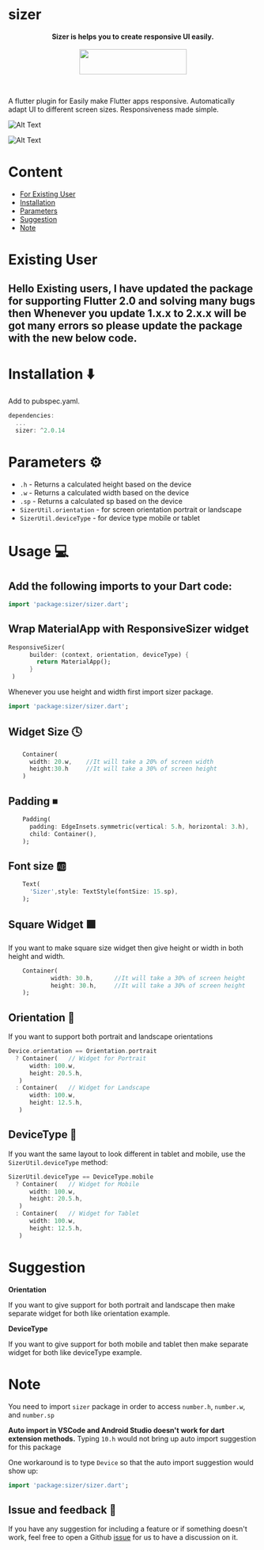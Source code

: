 # sizer

<p align="center" >
  <strong>Sizer is helps you to create responsive UI easily.</strong>
  <br />
  <br />
  <a href="https://www.buymeacoffee.com/fluttersizer" target="_blank"><img width="180px" src="https://raw.githubusercontent.com/TechnoUrmish/Sizer/master/example/images/iv_buy_me_a_coffee.png" style="height: 51px !important;width: 217px !important;" ></a>
</p>

<br />

A flutter plugin for Easily make Flutter apps responsive. Automatically adapt UI to different screen sizes. Responsiveness made simple.

![Alt Text](https://github.com/TechnoUrmish/Sizer/blob/master/example/images/img_ss_with_lib.png)

![Alt Text](https://github.com/TechnoUrmish/Sizer/blob/master/example/images/img_ss_without_lib.png)

# Content

- [For Existing User](#existing-user)
- [Installation](#installation)
- [Parameters](#parameters)
- [Suggestion](#suggestion)
- [Note](#note)

# Existing User
## Hello Existing users, I have updated the package for supporting Flutter 2.0 and solving many bugs then Whenever you update 1.x.x to 2.x.x will be got many errors so please update the package with the new below code. 

# Installation ⬇️
Add to pubspec.yaml.
```dart
dependencies:
  ...
  sizer: ^2.0.14
```

# Parameters ⚙️ 

* `.h` - Returns a calculated height based on the device
* `.w` - Returns a calculated width based on the device
* `.sp` - Returns a calculated sp based on the device
* `SizerUtil.orientation` - for screen orientation portrait or landscape
* `SizerUtil.deviceType` - for device type mobile or tablet

# Usage 💻

## Add the following imports to your Dart code: 
```dart
import 'package:sizer/sizer.dart';
```

## Wrap MaterialApp with ResponsiveSizer widget
```dart
ResponsiveSizer(
      builder: (context, orientation, deviceType) {
        return MaterialApp();
      }
 )
```

Whenever you use height and width first import sizer package.
```dart
import 'package:sizer/sizer.dart';
```

## Widget Size 🕓
```dart
    Container(
      width: 20.w,    //It will take a 20% of screen width
      height:30.h     //It will take a 30% of screen height
    )
```

## Padding ⏹
```dart
    Padding(
      padding: EdgeInsets.symmetric(vertical: 5.h, horizontal: 3.h),
      child: Container(),
    );
```

## Font size 🆎
```dart
    Text(
      'Sizer',style: TextStyle(fontSize: 15.sp),
    );
```

## Square Widget 🟩

If you want to make square size widget then give height or width in both height and width.
```dart
    Container(
            width: 30.h,      //It will take a 30% of screen height
            height: 30.h,     //It will take a 30% of screen height
    );
```

## Orientation 🔄

If you want to support both portrait and landscape orientations
```dart
Device.orientation == Orientation.portrait
  ? Container(   // Widget for Portrait
      width: 100.w,
      height: 20.5.h,
   )
  : Container(   // Widget for Landscape
      width: 100.w,
      height: 12.5.h,
   )
```

## DeviceType 📱

If you want the same layout to look different in tablet and mobile, use the ``SizerUtil.deviceType`` method:

```dart
SizerUtil.deviceType == DeviceType.mobile
  ? Container(   // Widget for Mobile
      width: 100.w,
      height: 20.5.h,
   )
  : Container(   // Widget for Tablet
      width: 100.w,
      height: 12.5.h,
   )
```

# Suggestion
**Orientation**

If you want to give support for both portrait and landscape then make separate widget for both like orientation example.

**DeviceType**

If you want to give support for both mobile and tablet then make separate widget for both like deviceType example.  

# Note

You need to import `sizer` package in order to access `number.h`, `number.w`, and `number.sp`

**Auto import in VSCode and Android Studio doesn't work for dart extension methods.** Typing `10.h` would not bring up auto import suggestion for this package

One workaround is to type `Device` so that the auto import suggestion would show up:
```dart
import 'package:sizer/sizer.dart';
```

## Issue and feedback 💭 

If you have any suggestion for including a feature or if something doesn't work, feel free to open a Github [issue](https://github.com/TechnoUrmish/Sizer/issues) for us to have a discussion on it.